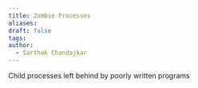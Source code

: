 ```yaml
---
title: Zombie Processes
aliases: 
draft: false
tags: 
author:
  - Sarthak Chandajkar
---
```

Child processes left behind by poorly written programs

